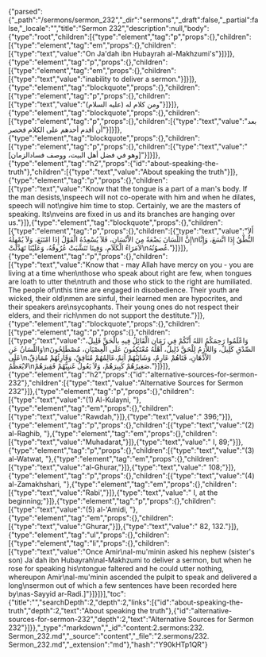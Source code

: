 {"parsed":{"_path":"/sermons/sermon_232","_dir":"sermons","_draft":false,"_partial":false,"_locale":"","title":"Sermon 232","description":null,"body":{"type":"root","children":[{"type":"element","tag":"p","props":{},"children":[{"type":"element","tag":"em","props":{},"children":[{"type":"text","value":"On Ja'dah ibn Hubayrah al-Makhzumi's"}]}]},{"type":"element","tag":"p","props":{},"children":[{"type":"element","tag":"em","props":{},"children":[{"type":"text","value":"inability to deliver a sermon."}]}]},{"type":"element","tag":"blockquote","props":{},"children":[{"type":"element","tag":"p","props":{},"children":[{"type":"text","value":"ومن كلام له (عليه السلام)"}]}]},{"type":"element","tag":"blockquote","props":{},"children":[{"type":"element","tag":"p","props":{},"children":[{"type":"text","value":"بعد أن أقدم أحدهم على الكلام فحصر"}]}]},{"type":"element","tag":"blockquote","props":{},"children":[{"type":"element","tag":"p","props":{},"children":[{"type":"text","value":"[وهو في فضل أهل البيت، ووصف فسادالزمان]"}]}]},{"type":"element","tag":"h2","props":{"id":"about-speaking-the-truth"},"children":[{"type":"text","value":"About speaking the truth"}]},{"type":"element","tag":"p","props":{},"children":[{"type":"text","value":"Know that the tongue is a part of a man's body. If the man desists,\nspeech will not co-operate with him and when he dilates, speech will not\ngive him time to stop. Certainly, we are the masters of speaking. Its\nveins are fixed in us and its branches are hanging over us."}]},{"type":"element","tag":"blockquote","props":{},"children":[{"type":"element","tag":"p","props":{},"children":[{"type":"text","value":"أَلاَ إِنَّ اللِّسَانَ بَضْعَةٌ مِنَ الاْنْسَانِ، فَلاَ يُسْعِدُهُ الْقَوْلُ إِذَا امْتَنَعَ، وَلاَ يُمْهِلُهُ\nالنُّطْقُ إِذَا اتَّسَعَ، وَإِنَّا لاَمَرَاءُ الْكَلاَمِ، وَفِينَا تَنَشَّبَتْ عُرُوقُهُ، وَعَلَيْنَا تَهَدَّلَتْ\nغُصوُنُهُ."}]}]},{"type":"element","tag":"p","props":{},"children":[{"type":"text","value":"Know that - may Allah have mercy on you - you are living at a time when\nthose who speak about right are few, when tongues are loath to utter the\ntruth and those who stick to the right are humiliated. The people of\nthis time are engaged in disobedience. Their youth are wicked, their old\nmen are sinful, their learned men are hypocrites, and their speakers are\nsycophants. Their young ones do not respect their elders, and their rich\nmen do not support the destitute."}]},{"type":"element","tag":"blockquote","props":{},"children":[{"type":"element","tag":"p","props":{},"children":[{"type":"text","value":"وَاعْلَمُوا رَحِمَكُمُ اللهُ أَنَّكُمْ فِي زَمَان الْقَائِلُ فِيهِ بالْحَقِّ قَلِيلٌ، وَاللِّسَانُ عَنِ\nالصِّدْقِ كَلِيلٌ، وَاللاَّزِمُ لِلْحَقَّ ذَلِيلٌ، أَهْلُهُ مُعْتَكِفُونَ عَلَى الْعِصْيَانِ، مُصْطَلِحُونَ عَلَى\nالاْدْهَانِ، فَتَاهُمْ عَارِمٌ، وَشَائِبُهُمْ آثِمٌ،عَالِمُهُمْ مُنَافِقٌ، وَقَارِئُهُمْ مُمَاذِقٌ، لايُعَظِّمُ\nصَغِيرُهُمْ كَبِيرَهُمْ، وَلاَ يَعُولُ غَنيِيُّهُمْ فَقِيرَهُمْ."}]}]},{"type":"element","tag":"h2","props":{"id":"alternative-sources-for-sermon-232"},"children":[{"type":"text","value":"Alternative Sources for Sermon 232"}]},{"type":"element","tag":"p","props":{},"children":[{"type":"text","value":"(1) Al-Kulayni, "},{"type":"element","tag":"em","props":{},"children":[{"type":"text","value":"Rawdah,"}]},{"type":"text","value":" 396;"}]},{"type":"element","tag":"p","props":{},"children":[{"type":"text","value":"(2) al-Raghib, "},{"type":"element","tag":"em","props":{},"children":[{"type":"text","value":"Muhadarat,"}]},{"type":"text","value":" I, 89;"}]},{"type":"element","tag":"p","props":{},"children":[{"type":"text","value":"(3) al-Watwat, "},{"type":"element","tag":"em","props":{},"children":[{"type":"text","value":"al-Ghurar,"}]},{"type":"text","value":" 108;"}]},{"type":"element","tag":"p","props":{},"children":[{"type":"text","value":"(4) al-Zamakhshari, "},{"type":"element","tag":"em","props":{},"children":[{"type":"text","value":"Rabi',"}]},{"type":"text","value":" I, at the beginning;"}]},{"type":"element","tag":"p","props":{},"children":[{"type":"text","value":"(5) al-'Amidi, "},{"type":"element","tag":"em","props":{},"children":[{"type":"text","value":"Ghurar,"}]},{"type":"text","value":" 82, 132."}]},{"type":"element","tag":"ul","props":{},"children":[{"type":"element","tag":"li","props":{},"children":[{"type":"text","value":"Once Amir\nal-mu'minin asked his nephew (sister's son) Ja`dah ibn Hubayrah\nal-Makhzumi to deliver a sermon, but when he rose for speaking his\ntongue faltered and he could utter nothing, whereupon Amir\nal-mu'minin ascended the pulpit to speak and delivered a long\nsermon out of which a few sentences have been recorded here by\nas-Sayyid ar-Radi.]"}]}]}],"toc":{"title":"","searchDepth":2,"depth":2,"links":[{"id":"about-speaking-the-truth","depth":2,"text":"About speaking the truth"},{"id":"alternative-sources-for-sermon-232","depth":2,"text":"Alternative Sources for Sermon 232"}]}},"_type":"markdown","_id":"content:2.sermons:232. Sermon_232.md","_source":"content","_file":"2.sermons/232. Sermon_232.md","_extension":"md"},"hash":"Y90kHTp1QR"}